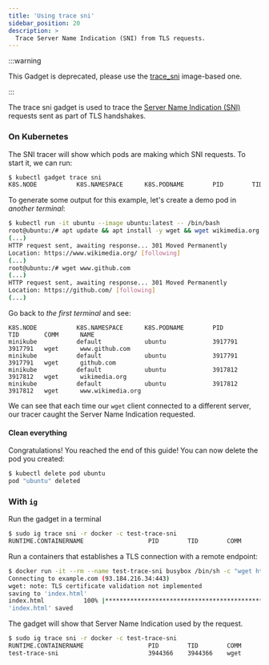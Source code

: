 ```yaml
---
title: 'Using trace sni'
sidebar_position: 20
description: >
  Trace Server Name Indication (SNI) from TLS requests.
---
```


:::warning

This Gadget is deprecated, please use the [trace_sni](../../trace_sni.mdx)
image-based one.

:::

The trace sni gadget is used to trace the [Server Name Indication (SNI)](https://en.wikipedia.org/wiki/Server_Name_Indication) requests sent as part of TLS handshakes.

### On Kubernetes

The SNI tracer will show which pods are making which SNI requests. To start it,
we can run:

```bash
$ kubectl gadget trace sni
K8S.NODE           K8S.NAMESPACE      K8S.PODNAME        PID        TID       COMM      NAME
```

To generate some output for this example, let's create a demo pod in *another terminal*:

```bash
$ kubectl run -it ubuntu --image ubuntu:latest -- /bin/bash
root@ubuntu:/# apt update && apt install -y wget && wget wikimedia.org
(...)
HTTP request sent, awaiting response... 301 Moved Permanently
Location: https://www.wikimedia.org/ [following]
(...)
root@ubuntu:/# wget www.github.com
(...)
HTTP request sent, awaiting response... 301 Moved Permanently
Location: https://github.com/ [following]
(...)
```

Go back to *the first terminal* and see:

```
K8S.NODE           K8S.NAMESPACE      K8S.PODNAME        PID        TID       COMM      NAME
minikube           default            ubuntu             3917791    3917791   wget      www.github.com
minikube           default            ubuntu             3917791    3917791   wget      github.com
minikube           default            ubuntu             3917812    3917812   wget      wikimedia.org
minikube           default            ubuntu             3917812    3917812   wget      www.wikimedia.org

```

We can see that each time our `wget` client connected to a different
server, our tracer caught the Server Name Indication requested.

#### Clean everything

Congratulations! You reached the end of this guide!
You can now delete the pod you created:

```bash
$ kubectl delete pod ubuntu
pod "ubuntu" deleted
```

### With `ig`

Run the gadget in a terminal

```bash
$ sudo ig trace sni -r docker -c test-trace-sni
RUNTIME.CONTAINERNAME                  PID        TID        COMM             NAME
```

Run a containers that establishes a TLS connection with a remote endpoint:

```bash
$ docker run -it --rm --name test-trace-sni busybox /bin/sh -c "wget https://example.com"
Connecting to example.com (93.184.216.34:443)
wget: note: TLS certificate validation not implemented
saving to 'index.html'
index.html           100% |*******************************************************************************************************************************************************************|  1256  0:00:00 ETA
'index.html' saved
```

The gadget will show that Server Name Indication used by the request.

```bash
$ sudo ig trace sni -r docker -c test-trace-sni
RUNTIME.CONTAINERNAME                  PID        TID        COMM             NAME
test-trace-sni                         3944366    3944366    wget             example.com
```

